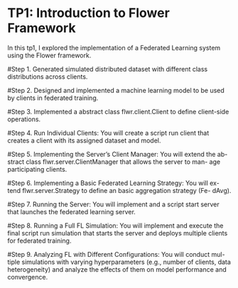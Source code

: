 # TP1: Introduction to Flower Framework

In this tp1, I explored the implementation of a Federated Learning system using the Flower framework. 

#Step 1. Generated simulated distributed dataset with different class distributions across clients.

#Step 2. Designed and implemented a machine learning model to be used by clients in federated training.

#Step 3. Implemented a abstract class flwr.client.Client to define client-side operations.

#Step 4. Run Individual Clients: You will create a script run client that
creates a client with its assigned dataset and model.

#Step 5. Implementing the Server’s Client Manager: You will extend the ab-
stract class flwr.server.ClientManager that allows the server to man-
age participating clients.

#Step 6. Implementing a Basic Federated Learning Strategy: You will ex-
tend flwr.server.Strategy to define an basic aggregation strategy (Fe-
dAvg).

#Step 7. Running the Server: You will implement and a script start server
that launches the federated learning server. 

#Step 8. Running a Full FL Simulation: You will implement and execute the
final script run simulation that starts the server and deploys multiple
clients for federated training. 

#Step 9. Analyzing FL with Different Configurations: You will conduct mul-
tiple simulations with varying hyperparameters (e.g., number of clients,
data heterogeneity) and analyze the effects of them on model performance
and convergence.
